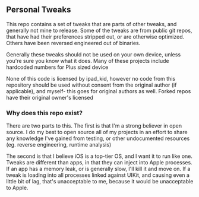 ## Personal Tweaks

This repo contains a set of tweaks that are parts of other tweaks, and generally not mine to release. Some of the tweaks are from public git repos, that have had their preferences stripped out, or are otherwise optimized. Others have been reversed engineered out of binaries.

Generally these tweaks should not be used on your own device, unless you're sure you know what it does. Many of these projects include hardcoded numbers for Plus sized device

None of this code is licensed by ipad_kid, however no code from this repository should be used without consent from the original author (if applicable), and myself- this goes for original authors as well. Forked repos have their original owner's licensed


### Why does this repo exist?

There are two parts to this. The first is that I'm a strong believer in open source. I do my best to open source all of my projects in an effort to share any knowledge I've gained from testing, or other undocumented resources (eg. reverse engineering, runtime analysis)

The second is that I believe iOS is a top-tier OS, and I want it to run like one. Tweaks are different than apps, in that they can inject into Apple processes. If an app has a memory leak, or is generally slow, I'll kill it and move on. If a tweak is loading into all processes linked against UIKit, and causing even a little bit of lag, that's unacceptable to me, because it would be unacceptable to Apple.
